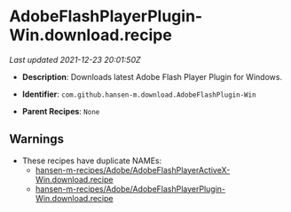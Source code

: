 # AdobeFlashPlayerPlugin-Win.download.recipe

_Last updated 2021-12-23 20:01:50Z_

- **Description**: Downloads latest Adobe Flash Player Plugin for Windows.

- **Identifier**: `com.github.hansen-m.download.AdobeFlashPlugin-Win`

- **Parent Recipes**: `None`


## Warnings

- These recipes have duplicate NAMEs:
    - [hansen-m-recipes/Adobe/AdobeFlashPlayerActiveX-Win.download.recipe](/autopkg-dupe-tracker/hansen-m-recipes/Adobe/AdobeFlashPlayerActiveX-Win.download.recipe)
    - [hansen-m-recipes/Adobe/AdobeFlashPlayerPlugin-Win.download.recipe](/autopkg-dupe-tracker/hansen-m-recipes/Adobe/AdobeFlashPlayerPlugin-Win.download.recipe)